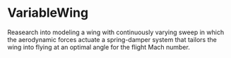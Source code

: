 # VariableWing
Reasearch into modeling a wing with continuously varying sweep in which the aerodynamic forces actuate a spring-damper system that tailors the wing into flying at an optimal angle for the flight Mach number.
